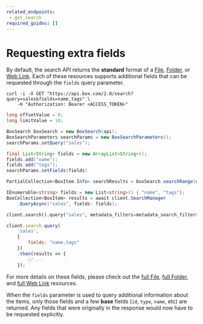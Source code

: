 ```yaml
---
related_endpoints:
 - get_search
required_guides: []
---
```


# Requesting extra fields

By default, the search API returns the **standard** format of a
[File](r://file), [Folder](r://folder), or [Web Link](r://web_link). Each of
these resources supports additional fields that can be requested through the
`fields` query parameter.

<Tabs>
 <Tab title='cURL'>

```curl
curl -i -X GET "https://api.box.com/2.0/search?query=sales&fields=name,tags" \
    -H "Authorization: Bearer <ACCESS_TOKEN>"
```

 </Tab>
 <Tab title='Java'>

```java
long offsetValue = 0;
long limitValue = 10;

BoxSearch boxSearch = new BoxSearch(api);
BoxSearchParameters searchParams = new BoxSearchParameters();
searchParams.setQuery("sales");

final List<String> fields = new ArrayList<String>();
fields.add("name");
fields.add("tags");
searchParams.setFields(fields)

PartialCollection<BoxItem.Info> searchResults = boxSearch.searchRange(offsetValue, limitValue, searchParams);
```

 </Tab>
 <Tab title='.NET'>

```csharp
IEnumerable<string> fields = new List<string>() { "name", "tags"};
BoxCollection<BoxItem> results = await client.SearchManager
    .QueryAsync("sales", fields: fields);
```

 </Tab>
 <Tab title='Python'>

```python
client.search().query("sales", metadata_filters=metadata_search_filters, fields=["name", "tags"])
```

 </Tab>
 <Tab title='Node'>

```js
client.search.query(
    'sales',
    {
        fields: "name,tags"
    })
    .then(results => {
        // ...
    });
```

 </Tab>
</Tabs>

<Message info>

For more details on these fields, please check out the
[full File](r://file--full), [full Folder](r://folder--full),
and [full Web Link](r://web_link) resources.

</Message>

<Message warning>

When the `fields` parameter is used to query additional information about the
items, only those fields and a few **base** fields (`id`, `type`, `name`, etc)
are returned. Any fields that were originally in the response would now have to
be requested explicitly.

</Message>
